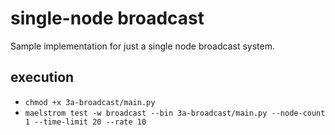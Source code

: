 # single-node broadcast

Sample implementation for just a single node broadcast system.

## execution

- `chmod +x 3a-broadcast/main.py`
- `maelstrom test -w broadcast --bin 3a-broadcast/main.py --node-count 1 --time-limit 20 --rate 10`
